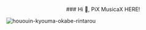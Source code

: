 <p align = "center">
### Hi 👋, PiX MusicaX HERE!

![hououin-kyouma-okabe-rintarou](https://user-images.githubusercontent.com/129383302/229277576-4db7beac-0760-4037-b862-c12b86b1ec34.gif)

</p>
<!--
**PixMusicaX/PiXMusicaX** is a ✨ _special_ ✨ repository because its `README.md` (this file) appears on your GitHub profile.

Here are some ideas to get you started:

- 🔭 I’m currently working on Freelancing Projects and Music
- 🌱 I’m currently learning Blockchain and JS
**- 👯 I’m looking to collaborate on 
- 🤔 I’m looking for help with github itself (this place is kowai-scary)
- 💬 Ask me about "anything goes, feel free"
- 📫 How to reach me: pinakipps21@gmail.com
- 😄 Pronouns: he/him
- ⚡ Fun fact: ...
-->
